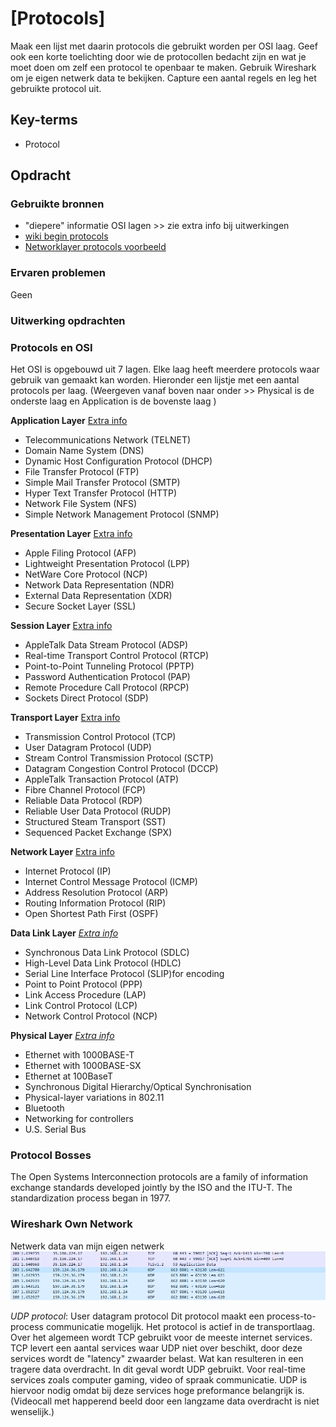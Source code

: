 # [Protocols]
Maak een lijst met daarin protocols die gebruikt worden per OSI laag. Geef ook een korte toelichting door wie de protocollen bedacht zijn en wat je moet doen om zelf een protocol te openbaar te maken.
Gebruik Wireshark om je eigen netwerk data te bekijken. Capture een aantal regels en leg het gebruikte protocol uit.

## Key-terms
- Protocol

## Opdracht
### Gebruikte bronnen
- "diepere" informatie OSI lagen >> zie extra info bij uitwerkingen
- [wiki begin protocols](https://en.wikipedia.org/wiki/OSI_protocols#Routing_protocols)
- [Networklayer protocols voorbeeld](https://www.reddit.com/media?url=https%3A%2F%2Fexternal-preview.redd.it%2FL0QgE-PJsT[…]%3Fauto%3Dwebp%26s%3Deb58956a5602ccef48f5ffd1087b00bc05ca1990)

### Ervaren problemen
Geen
### Uitwerking opdrachten
### Protocols en OSI
Het OSI is opgebouwd uit 7 lagen. Elke laag heeft meerdere protocols waar gebruik van gemaakt kan worden. Hieronder een lijstje met een aantal protocols per laag. (Weergeven vanaf boven naar onder >> Physical is de onderste laag en Application is de bovenste laag )

**Application Layer** [Extra info](https://www.geeksforgeeks.org/application-layer-in-osi-model/?ref=lbp)
- Telecommunications Network (TELNET)
- Domain Name System (DNS)
- Dynamic Host Configuration Protocol (DHCP)
- File Transfer Protocol (FTP)
- Simple Mail Transfer Protocol (SMTP)
- Hyper Text Transfer Protocol (HTTP)
- Network File System (NFS)
- Simple Network Management Protocol (SNMP)

**Presentation Layer** [Extra info](https://www.geeksforgeeks.org/presentation-layer-in-osi-model/)
- Apple Filing Protocol (AFP)
- Lightweight Presentation Protocol (LPP)
- NetWare Core Protocol (NCP)
- Network Data Representation (NDR)
- External Data Representation (XDR)
- Secure Socket Layer (SSL)

**Session Layer** [Extra info](https://www.geeksforgeeks.org/session-layer-in-osi-model/?ref=lbp)
- AppleTalk Data Stream Protocol (ADSP)
- Real-time Transport Control Protocol (RTCP)
- Point-to-Point Tunneling Protocol (PPTP)
- Password Authentication Protocol (PAP)
- Remote Procedure Call Protocol (RPCP)
- Sockets Direct Protocol (SDP)

**Transport Layer** [Extra info](https://www.geeksforgeeks.org/transport-layer-responsibilities/)
- Transmission Control Protocol (TCP)
- User Datagram Protocol (UDP)
- Stream Control Transmission Protocol (SCTP)
- Datagram Congestion Control Protocol (DCCP)
- AppleTalk Transaction Protocol (ATP)
- Fibre Channel Protocol (FCP)
- Reliable Data Protocol (RDP)
- Reliable User Data Protocol (RUDP)
- Structured Steam Transport (SST)
- Sequenced Packet Exchange (SPX)

**Network Layer** [Extra info](https://www.geeksforgeeks.org/difference-between-network-layer-protocols-and-application-layer-protocols/)
- Internet Protocol (IP)
- Internet Control Message Protocol (ICMP)
- Address Resolution Protocol (ARP)
- Routing Information Protocol (RIP)
- Open Shortest Path First (OSPF)

**Data Link Layer** *[Extra info](https://www.geeksforgeeks.org/data-link-layer/?ref=lbp)*
- Synchronous Data Link Protocol (SDLC)
- High-Level Data Link Protocol (HDLC)
- Serial Line Interface Protocol (SLIP)for encoding
- Point to Point Protocol (PPP)
- Link Access Procedure (LAP)
- Link Control Protocol (LCP)
- Network Control Protocol (NCP)

**Physical Layer** *[Extra info](https://www.geeksforgeeks.org/physical-layer-in-osi-model/?ref=lbp)*
- Ethernet with 1000BASE-T
- Ethernet with 1000BASE-SX
- Ethernet at 100BaseT
- Synchronous Digital Hierarchy/Optical Synchronisation
- Physical-layer variations in 802.11
- Bluetooth
- Networking for controllers
- U.S. Serial Bus

### Protocol Bosses 
The Open Systems Interconnection protocols are a family of information exchange standards developed jointly by the ISO and the ITU-T. The standardization process began in 1977.

### Wireshark Own Network
Netwerk data van mijn eigen netwerk
![WiresharkSnap](../00_includes/0203_protocols_wireshark.PNG)

*UDP protocol*: User datagram protocol
Dit protocol maakt een process-to-process communicatie mogelijk. Het protocol is actief in de transportlaag. Over het algemeen wordt TCP gebruikt voor de meeste internet services. TCP levert een aantal services waar UDP niet over beschikt, door deze services wordt de "latency" zwaarder belast. Wat kan resulteren in een tragere data overdracht. In dit geval wordt UDP gebruikt. Voor real-time services zoals computer gaming, video of spraak communicatie. UDP is hiervoor nodig omdat bij deze services hoge preformance belangrijk is. (Videocall met happerend beeld door een langzame data overdracht is niet wenselijk.)
